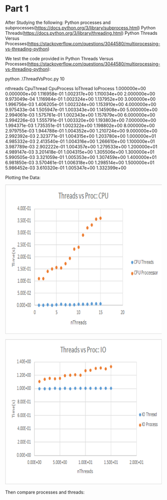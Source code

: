 # Part 1



After Studying the following:
Python processes and subprocesses(https://docs.python.org/3/library/subprocess.html)
Python Threads(https://docs.python.org/3/library/threading.html)
Python Threads Versus Processes(https://stackoverflow.com/questions/3044580/multiprocessing-vs-threading-python)



We test the code provided in Python Threads Versus Processes(https://stackoverflow.com/questions/3044580/multiprocessing-vs-threading-python):

python .\ThreadVsProc.py 10

nthreads 	 CpuThread    CpuProcess   IoThread     IoProcess
1.000000e+00 0.000000e+00 1.116958e-01 1.002317e+00 1.110034e+00
2.000000e+00 9.973049e-04 1.116984e-01 1.002324e+00 1.137952e+00
3.000000e+00 1.996756e-03 1.406205e-01 1.002324e+00 1.153910e+00
4.000000e+00 9.975433e-04 1.505947e-01 1.003343e+00 1.145908e+00
5.000000e+00 2.994061e-03 1.575761e-01 1.002343e+00 1.157879e+00
6.000000e+00 3.994226e-03 1.555791e-01 1.003320e+00 1.193803e+00
7.000000e+00 1.994371e-03 1.735351e-01 1.002322e+00 1.198802e+00
8.000000e+00 2.979755e-03 1.944788e-01 1.004352e+00 1.210724e+00
9.000000e+00 2.992392e-03 2.323771e-01 1.004315e+00 1.203780e+00
1.000000e+01 4.985332e-03 2.413540e-01 1.004316e+00 1.266610e+00
1.100000e+01 3.987789e-03 2.902222e-01 1.004357e+00 1.279533e+00
1.200000e+01 4.989147e-03 3.201418e-01 1.004315e+00 1.305506e+00
1.300000e+01 5.990505e-03 3.321059e-01 1.005353e+00 1.307459e+00
1.400000e+01 6.981850e-03 3.570461e-01 1.006318e+00 1.298514e+00
1.500000e+01 5.986452e-03 3.610320e-01 1.005347e+00 1.332399e+00


Plotting the Data:


![](/../Images/threadsVProcCPU.png)

![](/../Images/threadsVProcIO.png)

Then compare processes and threads:








